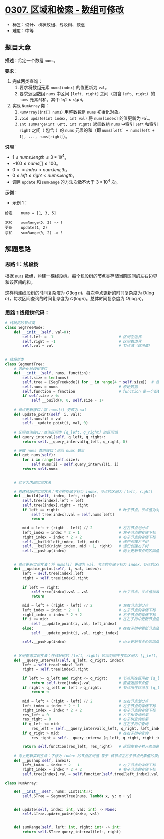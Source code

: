 # [0307. 区域和检索 - 数组可修改](https://leetcode.cn/problems/range-sum-query-mutable/)

- 标签：设计、树状数组、线段树、数组
- 难度：中等

## 题目大意

**描述**：给定一个数组 `nums`。

**要求**：

1. 完成两类查询：
   1. 要求将数组元素 `nums[index]` 的值更新为 `val`。
   2. 要求返回数组 `nums` 中区间 `[left, right]` 之间（包含 `left`、`right`）的 `nums` 元素的和。其中 $left \le right$。
2. 实现 `NumArray` 类：
   1. `NumArray(int[] nums)` 用整数数组 `nums` 初始化对象。
   2. `void update(int index, int val)` 将 `nums[index]` 的值更新为 `val`。
   3. `int sumRange(int left, int right)` 返回数组 `nums` 中索引 `left` 和索引 `right` 之间（ 包含 ）的 `nums` 元素的和（即 `nums[left] + nums[left + 1], ..., nums[right]`）。

**说明**：

- $1 \le nums.length \le 3 * 10^4$。
- $-100 \le nums[i] \le 100$。
- $0 <= index < num.length$。
- $0 \le left \le right < nums.length$。
- 调用 `update` 和 `sumRange` 的方法次数不大于 $3 * 10^4$ 次。

**示例**：

- 示例 1：

```
给定    nums = [1, 3, 5]

求和    sumRange(0, 2) -> 9  
更新    update(1, 2)  
求和    sumRange(0, 2) -> 8  
```

## 解题思路

### 思路 1：线段树

根据 `nums` 数组，构建一棵线段树。每个线段树的节点类存储当前区间的左右边界和该区间的和。

这样构建线段树的时间复杂度为 $O(\log n)$，每次单点更新的时间复杂度为 $O(\log n)$，每次区间查询的时间复杂度为 $O(\log n)$。总体时间复杂度为 $O(\log n)$。

### 思路 1 线段树代码：

```Python
# 线段树的节点类
class SegTreeNode:
    def __init__(self, val=0):
        self.left = -1                              # 区间左边界
        self.right = -1                             # 区间右边界
        self.val = val                              # 节点值（区间值）
        
        
# 线段树类
class SegmentTree:
    # 初始化线段树接口
    def __init__(self, nums, function):
        self.size = len(nums)
        self.tree = [SegTreeNode() for _ in range(4 * self.size)]  # 维护 SegTreeNode 数组
        self.nums = nums                            # 原始数据
        self.function = function                    # function 是一个函数，左右区间的聚合方法
        if self.size > 0:
            self.__build(0, 0, self.size - 1)
        
    # 单点更新接口：将 nums[i] 更改为 val
    def update_point(self, i, val):
        self.nums[i] = val
        self.__update_point(i, val, 0)
    
    # 区间查询接口：查询区间为 [q_left, q_right] 的区间值
    def query_interval(self, q_left, q_right):
        return self.__query_interval(q_left, q_right, 0)
    
    # 获取 nums 数组接口：返回 nums 数组
    def get_nums(self):
        for i in range(self.size):
            self.nums[i] = self.query_interval(i, i)
        return self.nums
    
    
    # 以下为内部实现方法
    
    # 构建线段树实现方法：节点的存储下标为 index，节点的区间为 [left, right]
    def __build(self, index, left, right):
        self.tree[index].left = left
        self.tree[index].right = right
        if left == right:                           # 叶子节点，节点值为对应位置的元素值
            self.tree[index].val = self.nums[left]
            return
    
        mid = left + (right - left) // 2            # 左右节点划分点
        left_index = index * 2 + 1                  # 左子节点的存储下标
        right_index = index * 2 + 2                 # 右子节点的存储下标
        self.__build(left_index, left, mid)         # 递归创建左子树
        self.__build(right_index, mid + 1, right)   # 递归创建右子树
        self.__pushup(index)                        # 向上更新节点的区间值
    
    
    # 单点更新实现方法：将 nums[i] 更改为 val。节点的存储下标为 index，节点的区间为 [left, right]
    def __update_point(self, i, val, index):
        left = self.tree[index].left
        right = self.tree[index].right
        
        if left == right:
            self.tree[index].val = val              # 叶子节点，节点值修改为 val
            return
        
        mid = left + (right - left) // 2            # 左右节点划分点
        left_index = index * 2 + 1                  # 左子节点的存储下标
        right_index = index * 2 + 2                 # 右子节点的存储下标
        if i <= mid:                                # 在左子树中更新节点值
            self.__update_point(i, val, left_index)
        else:                                       # 在右子树中更新节点值
            self.__update_point(i, val, right_index)
        
        self.__pushup(index)                        # 向上更新节点的区间值
        
    
    # 区间查询实现方法：在线段树的 [left, right] 区间范围中搜索区间为 [q_left, q_right] 的区间值
    def __query_interval(self, q_left, q_right, index):
        left = self.tree[index].left
        right = self.tree[index].right
        
        if left >= q_left and right <= q_right:     # 节点所在区间被 [q_left, q_right] 所覆盖
            return self.tree[index].val             # 直接返回节点值
        if right < q_left or left > q_right:        # 节点所在区间与 [q_left, q_right] 无关
            return 0
    
        mid = left + (right - left) // 2            # 左右节点划分点
        left_index = index * 2 + 1                  # 左子节点的存储下标
        right_index = index * 2 + 2                 # 右子节点的存储下标
        res_left = 0                                # 左子树查询结果
        res_right = 0                               # 右子树查询结果
        if q_left <= mid:                           # 在左子树中查询
            res_left = self.__query_interval(q_left, q_right, left_index)
        if q_right > mid:                           # 在右子树中查询
            res_right = self.__query_interval(q_left, q_right, right_index)
        
        return self.function(res_left, res_right)   # 返回左右子树元素值的聚合计算结果
    
    # 向上更新实现方法：下标为 index 的节点区间值 等于 该节点左右子节点元素值的聚合计算结果
    def __pushup(self, index):
        left_index = index * 2 + 1                  # 左子节点的存储下标
        right_index = index * 2 + 2                 # 右子节点的存储下标
        self.tree[index].val = self.function(self.tree[left_index].val, self.tree[right_index].val)

class NumArray:

    def __init__(self, nums: List[int]):
        self.STree = SegmentTree(nums, lambda x, y: x + y)


    def update(self, index: int, val: int) -> None:
        self.STree.update_point(index, val)


    def sumRange(self, left: int, right: int) -> int:
        return self.STree.query_interval(left, right)
```

